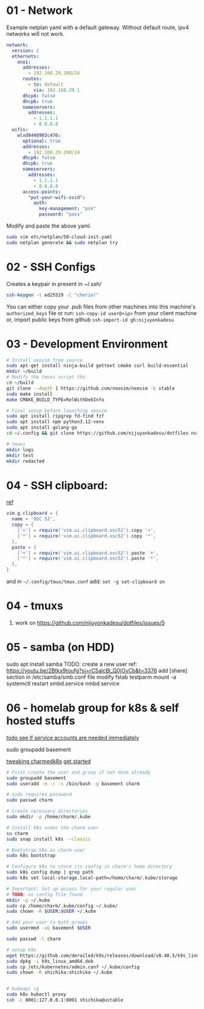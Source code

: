 # 01 - Network

Example netplan yaml with a default gateway. Without default route, ipv4 networks will not work.

```yaml
network:
  version: 2
  ethernets:
    eno1:
      addresses:
        - 192.168.29.200/24
      routes:
        - to: default
          via: 192.168.29.1
      dhcp4: false
      dhcp6: true
      nameservers:
        addresses:
          - 1.1.1.1
          - 8.8.8.8
  wifis:
    wlxd8448903c476:
      optional: true
      addresses:
        - 192.168.29.200/24
      dhcp4: false
      dhcp6: true
      nameservers:
        addresses:
          - 1.1.1.1
          - 8.8.8.8
      access-points:
        "put-your-wifi-ssid":
          auth:
            key-management: "psk"
            password: "pass"
```

Modify and paste the above yaml.

```sh
sudo vim etc/netplan/50-cloud-init.yaml
sudo netplan generate && sudo netplan try
```

# 02 - SSH Configs

Creates a keypair in present in ~/.ssh/

```sh
ssh-keygen -t ed25519 -C "cherio!"
```
You can either copy your .pub files from other machines into this machine's `authorized_keys` file 
or run: `ssh-copy-id user@<ip>` from your client machine
or, import public keys from github `ssh-import-id gh:nijuyonkadesu`

# 03 - Development Environment

```sh
# Install neovim from source
sudo apt-get install ninja-build gettext cmake curl build-essential 
mkdir ~/build
# Modify the tmuxs script tho
cd ~/build
git clone --depth 1 https://github.com/neovim/neovim -b stable
sudo make install
make CMAKE_BUILD_TYPE=RelWithDebInfo

# Final setup before launching neovim
sudo apt install ripgrep fd-find fzf
sudo apt install npm python3.12-venv
sudo apt install golang-go
cd ~/.config && git clone https://github.com/nijuyonkadesu/dotfiles nvim

# tmuxs
mkdir logs
mkdir test
mkdir redacted 
```

# 04 - SSH clipboard: 

[ref](https://mil.ad/blog/2024/remote-clipboard.html#:~:text=Configuring%20neovim%20to%20use%20OSC%2D52&text=This%20allows%20you%20to%20use,have%20them%20work%20across%20SSH.) 

```lua
vim.g.clipboard = {
  name = 'OSC 52',
  copy = {
    ['+'] = require('vim.ui.clipboard.osc52').copy '+',
    ['*'] = require('vim.ui.clipboard.osc52').copy '*',
  },
  paste = {
    ['+'] = require('vim.ui.clipboard.osc52').paste '+',
    ['*'] = require('vim.ui.clipboard.osc52').paste '*',
  },
}
```
and in `~/.config/tmux/tmux.conf` add: `set -g set-clipboard on`

# 04 - tmuxs
1. work on https://github.com/nijuyonkadesu/dotfiles/issues/5


# 05 - samba (on HDD)

sudo apt install samba
TODO:
create a new user ref: https://youtu.be/2Btkx9toufg?si=rC5alcBl_Q0jOvCb&t=3376
add [share] section in /etc/samba/smb.conf file
modify fstab
testparm
mount -a
systemctl restart smbd.service nmbd.service


# 06 - homelab group for k8s & self hosted stuffs
[todo see if service accounts are needed immediately](https://claude.ai/chat/06ceec6f-7bd7-4622-9e47-e9649d621233) 

sudo groupadd basement

[tweaking charmedk8s](https://documentation.ubuntu.com/canonical-kubernetes/latest/snap/howto/) 
[get started](https://documentation.ubuntu.com/canonical-kubernetes/latest/snap/tutorial/getting-started/)

```sh
# First create the user and group if not done already
sudo groupadd basement
sudo useradd -m -r -s /bin/bash -g basement charm

# sudo requires password
sudo passwd charm

# Create necessary directories
sudo mkdir -p /home/charm/.kube

# Install k8s under the charm user
su charm
sudo snap install k8s --classic

# Bootstrap k8s as charm user
sudo k8s bootstrap

# Configure k8s to store its config in charm's home directory
sudo k8s config dump | grep path
sudo k8s set local-storage.local-path=/home/charm/.kube/storage

# Important: Set up access for your regular user
# TODO: no config file found
mkdir -p ~/.kube
sudo cp /home/charm/.kube/config ~/.kube/
sudo chown -R $USER:$USER ~/.kube

# Add your user to both groups
sudo usermod -aG basement $USER

sudo passwd -l charm

# setup k9s
wget https://github.com/derailed/k9s/releases/download/v0.40.5/k9s_linux_amd64.deb
sudo dpkg -i k9s_linux_amd64.deb
sudo cp /etc/kubernetes/admin.conf ~/.kube/config
sudo chown -R shichika:shichika ~/.kube


# kubeapi ig
sudo k8s kubectl proxy 
ssh -L 8001:127.0.0.1:8001 shichika@ustable
```

